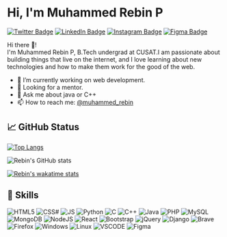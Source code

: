<h1>Hi, I'm Muhammed Rebin P</h1>

[![Twitter Badge](https://img.shields.io/badge/Twitter-1DA1F2?style=for-the-badge&logo=twitter&logoColor=white)](https://twitter.com/iam_rbn)
[![LinkedIn Badge](https://img.shields.io/badge/LinkedIn-0077B5?style=for-the-badge&logo=linkedin&logoColor=white)](https://www.linkedin.com/in/muhammedrebin/)
[![Instagram Badge](https://img.shields.io/badge/Instagram-E4405F?style=for-the-badge&logo=instagram&logoColor=white)](https://www.instagram.com/iam.rbn/)
[![Figma Badge](https://img.shields.io/badge/Figma-F24E1E?style=for-the-badge&logo=figma&logoColor=white)](https://www.figma.com/@muhammedrebin)


Hi there 👋! \
I'm Muhammed Rebin P, B.Tech undergrad at CUSAT.I am passionate about building things that live on the internet, and I love learning about new technologies and how to make them work for the good of the web.

 
- 🌱 I’m currently working on web development.
- 🤔 Looking for a mentor.
- 💬 Ask me about java or C++
- 📫 How to reach me: [@muhammed_rebin](https://www.linkedin.com/in/muhammedrebin/)

## 📈 GitHub Status
[![Top Langs](https://github-readme-stats.vercel.app/api/top-langs/?username=rebin03&layout=compact)](https://github.com/rebin03)

![Rebin's GitHub stats](https://github-readme-stats.vercel.app/api?username=rebin03&show_icons=true&theme=default)

[![Rebin's wakatime stats](https://github-readme-streak-stats.herokuapp.com/?user=rebin03)](https://wakatime.com/@sharunrajeev)

<!-- ## 💻 Coding Time
[![Sharun's wakatime stats](https://github-readme-stats.vercel.app/api/wakatime?username=rebin03)](https://wakatime.com/@rebin03) -->

## 🧠 Skills
![HTML5](https://img.shields.io/badge/HTML5-E34F26?style=for-the-badge&logo=html5&logoColor=white)
![CSS#](https://img.shields.io/badge/CSS3-1572B6?style=for-the-badge&logo=css3&logoColor=white)
![JS](https://img.shields.io/badge/JavaScript-323330?style=for-the-badge&logo=javascript&logoColor=F7DF1E)
![Python](https://img.shields.io/badge/Python-FFD43B?style=for-the-badge&logo=python&logoColor=darkgreen)
![C](https://img.shields.io/badge/C-00599C?style=for-the-badge&logo=c&logoColor=white)
![C++](https://img.shields.io/badge/C%2B%2B-00599C?style=for-the-badge&logo=c%2B%2B&logoColor=white)
![Java](https://img.shields.io/badge/Java-ED8B00?style=for-the-badge&logo=java&logoColor=white)
![PHP](https://img.shields.io/badge/PHP-777BB4?style=for-the-badge&logo=php&logoColor=white)
![MySQL](https://img.shields.io/badge/MySQL-00000F?style=for-the-badge&logo=mysql&logoColor=white)
![MongoDB](https://img.shields.io/badge/MongoDB-4EA94B?style=for-the-badge&logo=mongodb&logoColor=white)
![NodeJS](https://img.shields.io/badge/Node.js-339933?style=for-the-badge&logo=nodedotjs&logoColor=white)
![React](https://img.shields.io/badge/React-20232A?style=for-the-badge&logo=react&logoColor=61DAFBn)
![Bootstrap](https://img.shields.io/badge/Bootstrap-563D7C?style=for-the-badge&logo=bootstrap&logoColor=white)
![jQuery](https://img.shields.io/badge/jQuery-0769AD?style=for-the-badge&logo=jquery&logoColor=white)
![Django](https://img.shields.io/badge/Django-092E20?style=for-the-badge&logo=django&logoColor=green)
![Brave](https://img.shields.io/badge/Brave-FF1B2D?style=for-the-badge&logo=Brave&logoColor=white)
![Firefox](https://img.shields.io/badge/Firefox_Browser-FF7139?style=for-the-badge&logo=Firefox-Browser&logoColor=white)
![Windows](https://img.shields.io/badge/Windows-0078D6?style=for-the-badge&logo=windows&logoColor=white)
![Linux](https://img.shields.io/badge/Linux_Mint-87CF3E?style=for-the-badge&logo=linux-mint&logoColor=white)
![VSCODE](https://img.shields.io/badge/Visual_Studio_Code-0078D4?style=for-the-badge&logo=visual%20studio%20code&logoColor=white)
![Figma](https://img.shields.io/badge/Figma-F24E1E?style=for-the-badge&logo=figma&logoColor=white)
